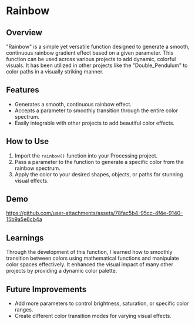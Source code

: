 # Rainbow

## Overview
"Rainbow" is a simple yet versatile function designed to generate a smooth, continuous rainbow gradient effect based on a given parameter. This function can be used across various projects to add dynamic, colorful visuals. It has been utilized in other projects like the "Double_Pendulum" to color paths in a visually striking manner.

## Features
- Generates a smooth, continuous rainbow effect.
- Accepts a parameter to smoothly transition through the entire color spectrum.
- Easily integrable with other projects to add beautiful color effects.

## How to Use
1. Import the `rainbow()` function into your Processing project.
2. Pass a parameter to the function to generate a specific color from the rainbow spectrum.
3. Apply the color to your desired shapes, objects, or paths for stunning visual effects.

## Demo
https://github.com/user-attachments/assets/78fac5b4-95cc-4f4e-9140-15b9a5e6cb4a



## Learnings
Through the development of this function, I learned how to smoothly transition between colors using mathematical functions and manipulate color spaces effectively. It enhanced the visual impact of many other projects by providing a dynamic color palette.

## Future Improvements
- Add more parameters to control brightness, saturation, or specific color ranges.
- Create different color transition modes for varying visual effects.
